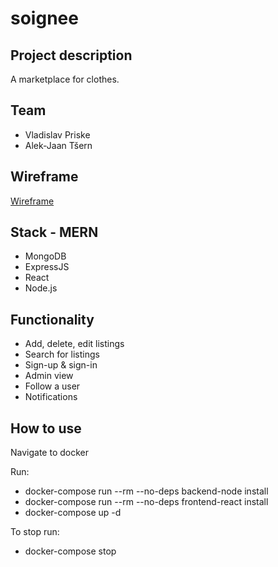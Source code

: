 # soignee

## Project description
A marketplace for clothes.

## Team
* Vladislav Priske
* Alek-Jaan Tšern

## Wireframe
[Wireframe](wireframe)

## Stack - MERN
* MongoDB
* ExpressJS
* React
* Node.js

## Functionality
* Add, delete, edit listings
* Search for listings
* Sign-up & sign-in
* Admin view 
* Follow a user
* Notifications

## How to use
Navigate to docker

Run:
* docker-compose run --rm --no-deps backend-node install
* docker-compose run --rm --no-deps frontend-react install
* docker-compose up -d

To stop run:
* docker-compose stop
